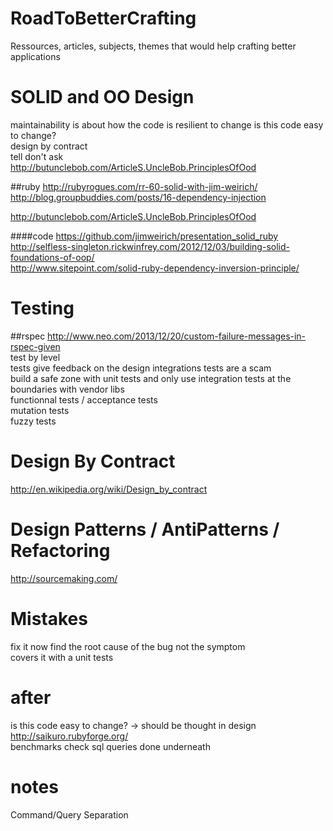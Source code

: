 RoadToBetterCrafting
====================

Ressources, articles, subjects, themes that would help crafting better applications

# SOLID and OO Design
  
maintainability is about how the code is resilient to change
is this code easy to change?  
design by contract  
tell don't ask  
http://butunclebob.com/ArticleS.UncleBob.PrinciplesOfOod  

##ruby
http://rubyrogues.com/rr-60-solid-with-jim-weirich/  
http://blog.groupbuddies.com/posts/16-dependency-injection  
  
http://butunclebob.com/ArticleS.UncleBob.PrinciplesOfOod

####code
https://github.com/jimweirich/presentation_solid_ruby  
http://selfless-singleton.rickwinfrey.com/2012/12/03/building-solid-foundations-of-oop/  
http://www.sitepoint.com/solid-ruby-dependency-inversion-principle/  
  
# Testing
##rspec
http://www.neo.com/2013/12/20/custom-failure-messages-in-rspec-given  
test by level  
tests give feedback on the design
integrations tests are a scam  
build a safe zone with unit tests and only use integration tests at the boundaries with vendor libs  
functionnal tests / acceptance tests  
mutation tests  
fuzzy tests

# Design By Contract
http://en.wikipedia.org/wiki/Design_by_contract
  
# Design Patterns / AntiPatterns / Refactoring
http://sourcemaking.com/
  
# Mistakes  
fix it now
find the root cause of the bug not the symptom  
covers it with a unit tests  
  
# after
is this code easy to change? -> should be thought in design
http://saikuro.rubyforge.org/  
benchmarks
check sql queries done underneath  
  
# notes  
Command/Query Separation 
